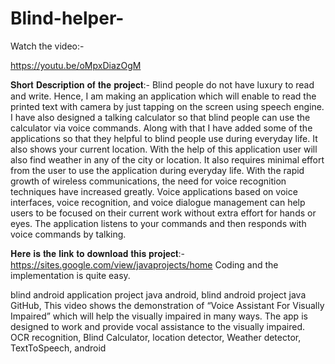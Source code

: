 # Blind-helper-

Watch the video:-

https://youtu.be/oMpxDiazOgM



𝐒𝐡𝐨𝐫𝐭 𝐃𝐞𝐬𝐜𝐫𝐢𝐩𝐭𝐢𝐨𝐧 𝐨𝐟 𝐭𝐡𝐞 𝐩𝐫𝐨𝐣𝐞𝐜𝐭:-
Blind people do not have luxury to read and write. Hence, I am making an 
application which will enable to read the printed text with camera by just tapping on the screen using speech engine. I have also designed a talking calculator so that blind people can use the calculator via voice commands. Along with that I have added some of the applications so that they helpful to blind people use during everyday life. It also shows your current location. With the help of this application user  will also find weather in any of the city or location. It also requires minimal effort from the user to use the application during everyday life. With the rapid growth of wireless communications, the need for voice recognition techniques have increased greatly. Voice applications based on voice interfaces, voice recognition, and voice dialogue management can help users to be focused on their current work without extra effort for hands or eyes. The application listens to your 
commands and then responds with voice commands by talking.

𝐇𝐞𝐫𝐞 𝐢𝐬 𝐭𝐡𝐞 𝐥𝐢𝐧𝐤 𝐭𝐨 𝐝𝐨𝐰𝐧𝐥𝐨𝐚𝐝 𝐭𝐡𝐢𝐬 𝐩𝐫𝐨𝐣𝐞𝐜𝐭:-
https://sites.google.com/view/javaprojects/home
Coding and the implementation is quite easy.

blind android application project java android,
blind android project java GitHub,
This video shows the demonstration of “Voice Assistant For Visually Impaired” which will help the visually impaired in many ways. The app is designed to work and provide vocal assistance to the visually impaired.
OCR recognition, Blind Calculator, 
location detector, Weather detector, TextToSpeech, android
